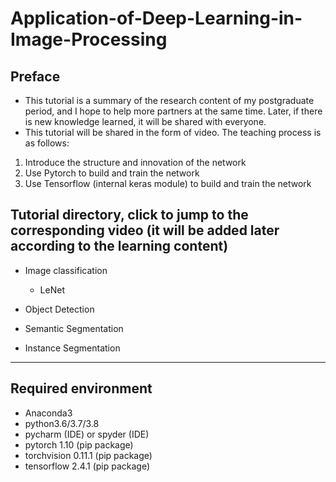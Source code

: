 # Application-of-Deep-Learning-in-Image-Processing

## Preface
* This tutorial is a summary of the research content of my postgraduate period, and I hope to help more partners at the same time. Later, if there is new knowledge learned, it will be shared with everyone.
* This tutorial will be shared in the form of video. The teaching process is as follows:
1) Introduce the structure and innovation of the network
2) Use Pytorch to build and train the network
3) Use Tensorflow (internal keras module) to build and train the network

## Tutorial directory, click to jump to the corresponding video (it will be added later according to the learning content)

* Image classification
  * LeNet  


* Object Detection


* Semantic Segmentation


* Instance Segmentation


---

## Required environment
* Anaconda3
* python3.6/3.7/3.8
* pycharm (IDE) or spyder (IDE)
* pytorch 1.10 (pip package)
* torchvision 0.11.1 (pip package)
* tensorflow 2.4.1 (pip package)

